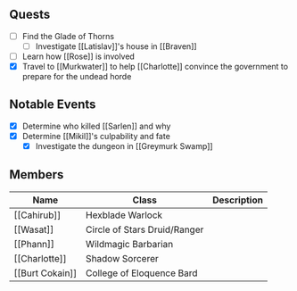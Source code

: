 ## Quests
- [ ] Find the Glade of Thorns
	- [ ] Investigate [[Latislav]]'s house in [[Braven]]
- [ ] Learn how [[Rose]] is involved
- [x] Travel to [[Murkwater]] to help [[Charlotte]] convince the government to prepare for the undead horde

## Notable Events
- [x] Determine who killed [[Sarlen]] and why
- [x] Determine [[Mikil]]'s culpability and fate
	- [x] Investigate the dungeon in [[Greymurk Swamp]]

## Members
| Name            | Class                        | Description |
| --------------- | ---------------------------- | ----------- |
| [[Cahirub]]     | Hexblade Warlock             |             |
| [[Wasat]]       | Circle of Stars Druid/Ranger |             |
| [[Phann]]       | Wildmagic Barbarian          |             |
| [[Charlotte]]   | Shadow Sorcerer              |             |
| [[Burt Cokain]] | College of Eloquence Bard    |             |



